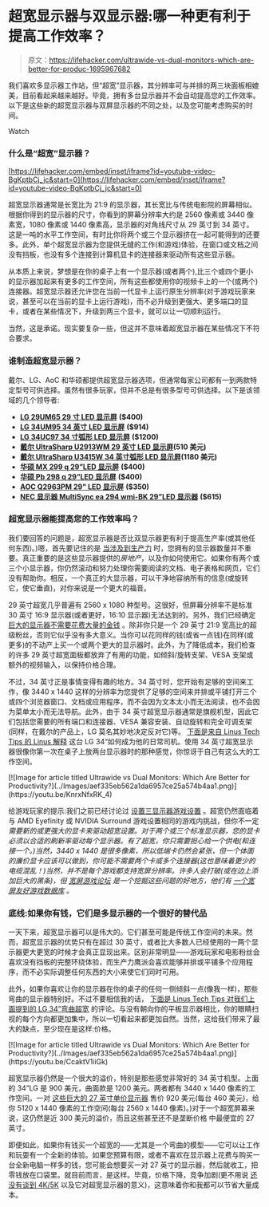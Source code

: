 # 超宽显示器与双显示器:哪一种更有利于提高工作效率？

> 原文：<https://lifehacker.com/ultrawide-vs-dual-monitors-which-are-better-for-produc-1695967682>

我们喜欢多显示器工作站，但“超宽”显示器，其分辨率可与并排的两三块面板相媲美，目前看起来越来越好。毕竟，拥有多台显示器并不会自动提高您的工作效率。以下是这些新的超宽显示器与双屏显示器的不同之处，以及您可能考虑购买的时间。

Watch

### 什么是“超宽”显示器？

 [https://lifehacker.com/embed/inset/iframe?id=youtube-video-BgKptbCj_jc&start=0](https://lifehacker.com/embed/inset/iframe?id=youtube-video-BgKptbCj_jc&start=0) 

超宽显示器通常是长宽比为 21:9 的显示器，其长宽比与传统电影院的屏幕相似。根据你得到的显示器的尺寸，你看到的屏幕分辨率大约是 2560 像素或 3440 像素宽，1080 像素或 1440 像素高，显示器的对角线尺寸从 29 英寸到 34 英寸。这是一吨的水平工作空间，有时比你将两个或三个显示器挤在一起可能得到的还要多。此外，单个超宽显示器为您提供无缝的工作(和游戏)体验，在窗口或文档之间没有挡板，也没有多个连接到计算机显卡的连接器来驱动所有这些显示器。

从本质上来说，梦想是在你的桌子上有一个显示器(或者两个),比三个或四个更小的显示器加起来有更多的工作空间，所有这些都使用你的视频卡上的一个(或两个)连接器。超宽显示器还允许您在当前一代显卡上运行原生分辨率(对于游戏玩家来说，甚至可以在当前的显卡上运行游戏)，而不必升级到更强大、更多端口的显卡，或者在某些情况下，升级到两三个显卡，就可以让一切顺利运行。

当然，这是承诺。现实要复杂一些，但这并不意味着超宽显示器在某些情况下不符合要求。

### 谁制造超宽显示器？

戴尔、LG、AoC 和华硕都提供超宽显示器选项，但通常每家公司都有一到两款特定型号可供选择。虽然有很多玩家，但并不总是有很多型号可供选择。以下是该领域的几个领导者:

*   [**LG 29UM65 29 寸 LED 显示屏**](http://www.amazon.com/LG-Electronics-P-Class-29UM65-29-Inch/dp/B00HYZXZ7O?asc_campaign=InlineText&asc_refurl=https://lifehacker.com/ultrawide-vs-dual-monitors-which-are-better-for-produc-1695967682&asc_source=&tag=kinjalifehackerlink-20) **($400)**
*   [**LG 34UM95 34 英寸 LED 显示屏**](http://www.amazon.com/LG-34UM95-Ecran-3440-1440/dp/B00HG7EB64?asc_campaign=InlineText&asc_refurl=https://lifehacker.com/ultrawide-vs-dual-monitors-which-are-better-for-produc-1695967682&asc_source=&tag=kinjalifehackerlink-20) **($914)**
*   [**LG 34UC97 34 寸弧形 LED 显示屏**](http://www.amazon.com/LG-34UC97-Cineview-Ultrawide-3440x1440/dp/B00NTQHIUM?asc_campaign=InlineText&asc_refurl=https://lifehacker.com/ultrawide-vs-dual-monitors-which-are-better-for-produc-1695967682&asc_source=&tag=kinjalifehackerlink-20) **($1200)**
*   [**戴尔 UltraSharp U2913WM 29 英寸 LED 显示屏**](http://www.amazon.com/Dell-UltraSharp-U2913WM-29-Inch-LED-Lit/dp/B00BIBB1KI/?asc_campaign=InlineText&asc_refurl=https://lifehacker.com/ultrawide-vs-dual-monitors-which-are-better-for-produc-1695967682&asc_source=&tag=kinjalifehackerlink-20)**(510 美元)**
*   [**戴尔 UltraSharp U3415W 34 英寸弧形 LED 显示屏**](http://www.amazon.com/Dell-UltraSharp-34-Inch-LED-Lit-Monitor/dp/B00PXYRMPE/?asc_campaign=InlineText&asc_refurl=https://lifehacker.com/ultrawide-vs-dual-monitors-which-are-better-for-produc-1695967682&asc_source=&tag=kinjalifehackerlink-20)**(1180 美元)**
*   [**华硕 MX 299 q 29”LED 显示屏**](http://www.amazon.com/MX299Q-29-Inch-Ultra-LED-Lit-Monitor/dp/B00ENCTVDS/?asc_campaign=InlineText&asc_refurl=https://lifehacker.com/ultrawide-vs-dual-monitors-which-are-better-for-produc-1695967682&asc_source=&tag=kinjalifehackerlink-20) **($400)**
*   [**华硕 Pb 298 q 29”LED 显示屏**](http://www.amazon.com/ASUS-PB298Q-29-Inch-Screen-Monitor/dp/B00EPY0HVY/?asc_campaign=InlineText&asc_refurl=https://lifehacker.com/ultrawide-vs-dual-monitors-which-are-better-for-produc-1695967682&asc_source=&tag=kinjalifehackerlink-20) **($400)**
*   [**AOC Q2963PM 29" LED 显示屏**](http://www.amazon.com/dp/B00BLZAYHC/?asc_campaign=InlineText&asc_refurl=https://lifehacker.com/ultrawide-vs-dual-monitors-which-are-better-for-produc-1695967682&asc_source=&tag=kinjalifehackerlink-20) **($350)**
*   [**NEC 显示器 MultiSync ea 294 wmi-BK 29”LED 显示器**](http://www.amazon.com/NEC-Display-MultiSync-EA294WMi-BK-Monitor/dp/B00GTYUD4Y?asc_campaign=InlineText&asc_refurl=https://lifehacker.com/ultrawide-vs-dual-monitors-which-are-better-for-produc-1695967682&asc_source=&tag=kinjalifehackerlink-20) **($615)**

### 超宽显示器能提高您的工作效率吗？

我们要回答的问题是，超宽显示器是否比双显示器更有利于提高生产率(或其他任何东西)。)嗯，首先要记住的是 [当涉及到生产力](https://lifehacker.com/seven-productivity-myths-debunked-by-science-and-comm-5965826) 时，您拥有的显示器数量并不重要。真正重要的是这些显示器提供的*房地产*，以及你如何使用它。如果你有两个或三个小显示器，你仍然滚动和努力处理你需要阅读的文档、电子表格和网页，它们没有帮助你。相反，一个真正的大显示器，可以干净地容纳所有的信息(或旋转它，使它垂直)，对你来说是一个更大的福音。

29 英寸超宽几乎普遍有 2560 x 1080 种型号。这很好，但屏幕分辨率不是标准 30 英寸 16:9 显示器(或者更好，16:10 显示器)无法达到的。另外，我们已经确定 [巨大的显示器不需要花费大量的金钱](https://lifehacker.com/three-cheap-but-awesome-alternatives-to-the-apple-cinem-1500692411) 。除非你只是一个 29 英寸 21:9 宽高比的超级粉丝，否则它似乎没有多大意义。当你可以花同样的钱(或省一点钱)在同样(或更多)的不动产上买一个或两个更大的显示器时。此外，为了降低成本，我们检查的许多 29 英寸超宽面板都放弃了有用的功能，如倾斜/旋转支架、VESA 支架或额外的视频输入，以保持价格合理。

不过，34 英寸正是事情变得有趣的地方。34 英寸时，您开始有足够的空间来工作，像 3440 x 1440 这样的分辨率为您提供了足够的空间来并排或平铺打开三个或四个浏览器窗口、文档或应用程序，而不会因为文本太小而无法阅读，也不会因为菜单太小而无法导航。此外，由于 34 英寸超宽显示器通常是旗舰机型，因此它们包括您需要的所有端口和连接器、VESA 兼容安装、自动旋转和完全可调支架(同样，在戴尔的产品上，LG 莫名其妙地决定反对它)等。 [下面是来自 Linus Tech Tips 的 Linus 解释](https://youtu.be/KnrxNfxRK_4) 这台 LG 34“如何成为他的日常司机。使用 34 英寸超宽显示器很像你第一次在桌子上放两台显示器时的那种感觉，你惊讶于自己有这么大的工作空间。

<aside data-commerce-source="inset" class="sc-16a0mhj-2 gAjHzr">[![Image for article titled Ultrawide vs Dual Monitors: Which Are Better for Productivity?](../Images/aef335eb562a1da6957ce25a574b4aa1.png)](https://youtu.be/KnrxNfxRK_4)</aside>

给游戏玩家的提示:我们之前已经讨论过 [设置三显示器游戏设置](https://lifehacker.com/how-to-set-up-triple-monitors-for-super-widescreen-gami-1680863770) 。超宽仍然面临着与 AMD Eyefinity 或 NVIDIA Surround 游戏设置相同的游戏内挑战，但你不一定*需要新的或更强大的显卡来驱动超宽设置。对于两个或三个标准显示器，您的显卡必须以合适的刷新率驱动每个显示器。有了超宽，你只需要担心给一个供电(和连接一个。)当然，3440 x 1440 是很多像素，所以低端卡仍然会紧张，但一个体面的廉价显卡应该可以做到，你可能不需要两个卡或多个连接器(这也意味着更少的电缆混乱！)当然，并不是每个游戏都支持宽屏分辨率。许多人会打破(或在边上添加巨大的黑条)，但 [宽屏游戏论坛](http://www.wsgf.org/) 是一个挖掘这些问题的好地方，他们有 [一个宽屏友好游戏数据库](http://www.wsgf.org/mgl/ef_s/) 。*

### 底线:如果你有钱，它们是多显示器的一个很好的替代品

一天下来，超宽显示器可以是伟大的。它们甚至可能是传统工作空间的未来。然而，超宽显示器的优势只有在超过 30 英寸，或者比大多数人已经使用的一两个显示器更大更宽的时候才会真正显现出来。区别非常明显——游戏玩家和电影粉丝会喜欢没有挡板的完整环绕体验，而生产力鹰派会喜欢能够并排或平铺多个应用程序，而不必实际调整任何东西的大小来使它们同时可用。

此外，如果你喜欢让你的显示器在你的桌子的任何一侧倾斜一点(像我一样)，那些弯曲的显示器特别好。不过不要相信我的话， [下面是 Linus Tech Tips 对我们上面提到的 LG 34”弯曲超宽](https://youtu.be/CcaktV1iiGk) 的评论。与没有朝向你的平板显示器相比，你的眼睛扫视的每个方向都更加集中，所以一切看起来都更加自然。当然，这给我们带来了最大的缺点，至少现在是这样:价格。

<aside data-commerce-source="inset" class="sc-16a0mhj-2 gAjHzr">[![Image for article titled Ultrawide vs Dual Monitors: Which Are Better for Productivity?](../Images/aef335eb562a1da6957ce25a574b4aa1.png)](https://youtu.be/CcaktV1iiGk)</aside>

超宽显示器仍然是一个很大的溢价，特别是那些感觉非常好的 34 英寸机型。上面的 34”LG 是 900 美元，曲面款是 1200 美元。两者都有 3440 x 1440 像素的工作空间。一对 [这些巨大的 27 英寸单价显示器](http://www.monoprice.com/Product?p_id=12520) 售价 920 美元(每台 460 美元)，给你 5120 x 1440 像素的工作空间(每台 2560 x 1440 像素)。)对于一个超宽屏幕来说，这仍然是近 300 美元的溢价，而且这些甚至还不是垄断价格 中最便宜的 27 英寸。

即便如此，如果你有钱买一个超宽的——尤其是一个弯曲的模型——它可以让工作和玩耍有一个全新的体验。如果您预算有限，或者不喜欢在显示器上花费与购买一台全新电脑一样多的钱，您可能会想要买一对 27 英寸的显示器，然后就收工，把零钱放在口袋里。就目前而言，是这样。毕竟，价格下降，竞争加剧(更不用说 [还没有谈到 4K/5K](http://lifehacker.com/what-is-4k-and-should-i-buy-a-4k-display-right-now-1540920905) 以及它对超宽显示器的意义)，这意味着你和我都可以节省大量成本。
